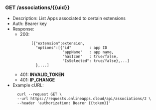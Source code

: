 ### GET /associations/{{uid}}
- Description: List Apps associated to certain extensions
- Auth: Bearer key
- Response:
    - 200: 
      ```
           [{"extension":extension,
             "options":[{"id"        : app ID
                         "appName"   : app name,
                         "hasIcon"   : true/false,
                         "IsSelected": true/false},...]
             },...]
      ```
    - 401: **INVALID_TOKEN**
    - 401: **IP_CHANGE**
- Example cURL:
  ```
    curl --request GET \
    --url https://requests.onlineapps.cloud/api/associations/2 \
    --header 'authorization: Bearer {{token}}'
